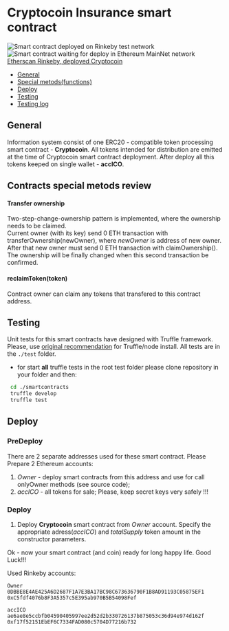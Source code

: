 #  Cryptocoin Insurance smart contract
![Smart contract deployed on Rinkeby test network](https://img.shields.io/badge/Rinkeby-deployed-green.svg)
![Smart contract waiting for deploy in Ethereum MainNet network](https://img.shields.io/badge/Mainnet-waiting-orange.svg)  
[Etherscan Rinkeby, deployed Cryptocoin](https://rinkeby.etherscan.io/address/0x0b229369f9093bcdc42e4b4a645817bb93f93baf#code)  

* [General](#general)
* [Special metods(functions)](#contracts-special-metods-review)
* [Deploy](#deploy)
* [Testing](#testing)
* [Testing log](20180928test.log)

## General
  Information system consist of one ERC20 - compatible token processing smart contract - **Cryptocoin**. All tokens intended for distribution are emitted at the time of Cryptocoin smart contract deployment. After deploy all this tokens keeped on single wallet - **accICO**.  

## Contracts special metods review  

#### Transfer ownership
Two-step-change-ownership pattern is implemented, where the ownership needs to be claimed.  
Current owner (with its key)  send 0 ETH transaction with transferOwnership(newOwner), where _newOwner_ is address of new owner.  
After that new owner must send  0 ETH transaction with claimOwnership(). The ownership will be finally changed  when this second transaction be confirmed. 

####  reclaimToken(token)
Contract owner can claim any tokens that transfered to this contract address.

## Testing
  Unit tests for this smart contracts have designed with Truffle framework. Please, use [original recommendation](https://truffleframework.com/docs) for Truffle/node install. All tests are in the `./test` folder. 
 
* for start  **all** truffle tests in the root test  folder please clone repository in your folder and then:
```bash
 cd ./smartcontracts
 truffle develop  
 truffle test 
 ```

## Deploy
### PreDeploy
There are 2 separate addresses used for these smart contract. Please
Prepare 2 Ethereum accounts:  
1. _Owner_ - deploy smart contracts from this address  and  use for call onlyOwner methods (see source code);
2. _accICO_ - all tokens for  sale;
Please, keep secret keys very safely !!!  

### Deploy
1. Deploy **Cryptocoin** smart  contract from _Owner_ account. Specify the appropriate adress(_accICO_) and _totalSupply_ token amount in the constructor parameters. 

Ok - now your smart contract (and  coin) ready for long happy life. Good Luck!!!


Used Rinkeby accounts:
```
Owner
0DBBE8E4AE425A6D2687F1A7E3BA17BC98C673636790F1B8AD91193C05875EF1
0xC5fdf4076b8F3A5357c5E395ab970B5B54098Fef

accICO
ae6ae8e5ccbfb04590405997ee2d52d2b330726137b875053c36d94e974d162f
0xf17f52151EbEF6C7334FAD080c5704D77216b732
```
